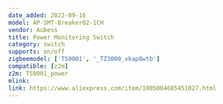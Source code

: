 ```yaml
---
date_added: 2022-09-16
model: AP-SMT-Breaker02-1CH
vendor: Aubess
title: Power Monitoring Switch
category: switch
supports: on/off
zigbeemodel: ['TS0001', '_TZ3000_xkap8wtb']
compatible: [z2m]
z2m: TS0001_power
mlink: 
link: https://www.aliexpress.com/item/1005004605451027.html
---
```

